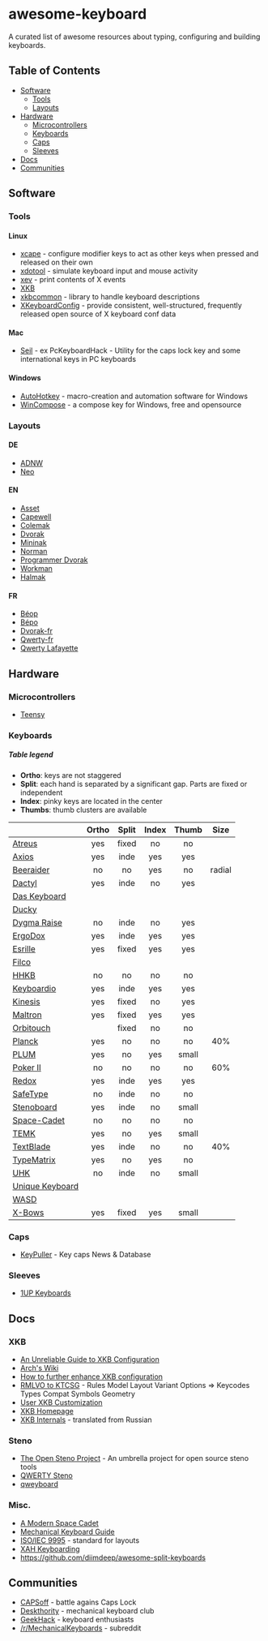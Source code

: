 # awesome-keyboard

A curated list of awesome resources about typing, configuring and building keyboards.

## Table of Contents

- [Software](#software)
    - [Tools](#tools)
    - [Layouts](#layouts)
- [Hardware](#hardware)
   - [Microcontrollers](#microcontrollers)
   - [Keyboards](#keyboards)
   - [Caps](#caps)
   - [Sleeves](#sleeves)
- [Docs](#docs)
- [Communities](#communities)

## Software

### Tools

#### Linux

- [xcape](https://github.com/alols/xcape) - configure modifier keys to act as other keys when pressed and released on their own
- [xdotool](http://www.semicomplete.com/projects/xdotool/) - simulate keyboard input and mouse activity
- [xev](http://www.x.org/archive/X11R7.7/doc/man/man1/xev.1.xhtml) - print contents of X events
- [XKB](http://www.x.org/wiki/XKB/)
- [xkbcommon](http://xkbcommon.org) - library to handle keyboard descriptions
- [XKeyboardConfig](http://www.freedesktop.org/wiki/Software/XKeyboardConfig/) - provide consistent, well-structured, frequently released open source of X keyboard conf data

#### Mac

- [Seil](https://pqrs.org/osx/karabiner/seil.html.en) - ex PcKeyboardHack - Utility for the caps lock key and some international keys in PC keyboards

#### Windows

- [AutoHotkey](https://www.autohotkey.com) - macro-creation and automation software for Windows
- [WinCompose](https://github.com/samhocevar/wincompose) - a compose key for Windows, free and opensource

### Layouts

#### DE

- [ADNW](http://www.adnw.de)
- [Neo](http://www.neo-layout.org)

#### EN

- [Asset](http://millikeys.sourceforge.net/asset/)
- [Capewell](http://www.michaelcapewell.com/projects/keyboard/)
- [Colemak](http://colemak.com)
- [Dvorak](https://en.wikipedia.org/wiki/Dvorak_Simplified_Keyboard)
- [Mininak](http://www.minimak.org)
- [Norman](https://normanlayout.info)
- [Programmer Dvorak](http://www.kaufmann.no/roland/dvorak/)
- [Workman](http://www.workmanlayout.com)
- [Halmak](https://github.com/MadRabbit/halmak)

#### FR

- [Béop](http://beop.free.fr)
- [Bépo](http://bepo.fr)
- [Dvorak-fr](http://www.algo.be/ergo/dvorak-fr.html)
- [Qwerty-fr](http://marin.jb.free.fr/qwerty-fr/)
- [Qwerty Lafayette](http://fabi1cazenave.github.io/qwerty-lafayette/)

## Hardware

### Microcontrollers

- [Teensy](https://www.pjrc.com/teensy/)

### Keyboards

##### Table legend

- **Ortho**: keys are not staggered
- **Split**: each hand is separated by a significant gap. Parts are fixed or independent
- **Index**: pinky keys are located in the center
- **Thumbs**: thumb clusters are available

|                                                                                        | Ortho | Split | Index | Thumb | Size |
|----------------------------------------------------------------------------------------|:-----:|:-----:|:-----:|:-----:|:----:|
| [Atreus](http://atreus.technomancy.us/)                                                |  yes  | fixed |  no   |  no   |      |
| [Axios](http://axios.io/models)                                                        |  yes  | inde  |  yes  |  yes  |      |
| [Beeraider](http://www.beeraider.com)                                                  |  no   | no    |  yes  |  no   |radial|
| [Dactyl](https://github.com/adereth/dactyl-keyboard)                                   |  yes  | inde  |  no   |  yes  |      |
| [Das Keyboard](http://www.daskeyboard.com/products/?filter=keyboard)                   |       |       |       |       |      |
| [Ducky](http://www.duckychannel.com.tw/en/keyboard.html)                               |       |       |       |       |      |
| [Dygma Raise](http://www.dygma.com/)                                                   |  no   | inde  |  no   |  yes  |      |
| [ErgoDox](http://ergodox.org)                                                          |  yes  | inde  |  yes  |  yes  |      |
| [Esrille](http://www.esrille.com/keyboard/)                                            |  yes  | fixed |  yes  |  yes  |      |
| [Filco](https://www.diatec.co.jp/en/)                                                  |       |       |       |       |      |
| [HHKB](http://www.pfusystems.com/embedded-keyboard/hhkb/index.html)                    |  no   | no    |  no   |  no   |      |
| [Keyboardio](http://keyboard.io)                                                       |  yes  | inde  |  yes  |  yes  |      |
| [Kinesis](http://www.kinesis-ergo.com/shop/advantage-for-pc-mac/)                      |  yes  | fixed |  no   |  yes  |      |
| [Maltron](http://www.maltron.com/keyboard-info/dual-hand-fully-ergonomic-3d-keyboards) |  yes  | fixed |  yes  |  yes  |      |
| [Orbitouch](https://orbitouch.com/)                                                    |       | fixed |  no   |  no   |      |
| [Planck](http://ortholinearkeyboards.com/planck)                                       |  yes  | no    |  no   |  no   | 40%  |
| [PLUM](https://en.wikipedia.org/wiki/PLUM_keyboard)                                    |  yes  | no    |  yes  | small |      |
| [Poker II](https://www.facebook.com/Vortexgear)                                        |  no   | no    |  no   |  no   | 60%  |
| [Redox](https://github.com/mattdibi/redox-keyboard)                                    |  yes  | inde  |  yes  |  yes  |      |
| [SafeType](http://safetype.com/)                                                       |  no   | inde  |  no   |  no   |      |
| [Stenoboard](http://stenoboard.com/)                                                   |  yes  | inde  |  no   | small |      |
| [Space-Cadet](https://en.wikipedia.org/wiki/Space-cadet_keyboard)                      |  no   | no    |  no   |  no   |      |
| [TEMK](https://www.trulyergonomic.com)                                                 |  yes  | no    |  yes  | small |      |
| [TextBlade](https://waytools.com/)                                                     |  yes  | inde  |  no   |  no   | 40%  |
| [TypeMatrix](http://typematrix.com)                                                    |  yes  | no    |  yes  |  no   |      |
| [UHK](https://ultimatehackingkeyboard.com)                                             |  no   | inde  |  no   | small |      |
| [Unique Keyboard](http://uniquekeyboard.com)                                           |       |       |       |       |      |
| [WASD](http://www.wasdkeyboards.com)                                                   |       |       |       |       |      |
| [X-Bows](http://www.x-bows.com/)                                                       |  yes  | fixed |  yes  | small |      |

### Caps

- [KeyPuller](http://keypuller.com/) - Key caps News & Database


### Sleeves

- [1UP Keyboards](http://1upkeyboards.com/)

## Docs

### XKB

- [An Unreliable Guide to XKB Configuration](http://www.charvolant.org/~doug/xkb/html/xkb.html)
- [Arch's Wiki](https://wiki.archlinux.org/index.php/X_KeyBoard_extension)
- [How to further enhance XKB configuration](http://www.x.org/releases/current/doc/xorg-docs/input/XKB-Enhancing.html)
- [RMLVO to KTCSG](http://who-t.blogspot.fr/2008/09/rmlvo-keyboard-configuration.html) - Rules Model Layout Variant Options ⇒ Keycodes Types Compat Symbols Geometry
- [User XKB Customization](http://www.vinc17.org/unix/xkb.en.html)
- [XKB Homepage](http://www.x.org/wiki/XKB/)
- [XKB Internals](http://pascal.tsu.ru/en/xkb/internals.html) - translated from Russian

### Steno

- [The Open Steno Project](http://www.openstenoproject.org/) - An umbrella project for open source steno tools
- [QWERTY Steno](http://qwertysteno.com/Home/)
- [qweyboard](https://github.com/kqr/qweyboard/)

### Misc.

- [A Modern Space Cadet](http://stevelosh.com/blog/2012/10/a-modern-space-cadet/)
- [Mechanical Keyboard Guide](http://www.overclock.net/t/491752/official-mechanical-keyboard-guide)
- [ISO/IEC 9995](https://en.wikipedia.org/wiki/ISO/IEC_9995) - standard for layouts
- [XAH Keyboarding](http://xahlee.info/kbd/keyboarding.html)
- https://github.com/diimdeep/awesome-split-keyboards

## Communities

- [CAPSoff](http://capsoff.org) - battle agains Caps Lock
- [Deskthority](http://deskthority.net) - mechanical keyboard club
- [GeekHack](https://geekhack.org) - keyboard enthusiasts
- [/r/MechanicalKeyboards](https://www.reddit.com/r/MechanicalKeyboards/) - subreddit

